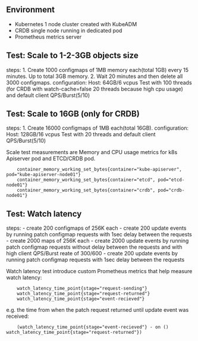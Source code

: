 ## Environment
- Kubernetes 1 node cluster created with KubeADM
- CRDB single node running in dedicated pod
- Prometheus metrics server

## Test: Scale to 1-2-3GB objects size
 steps:
	1. Create 1000 configmaps of 1MB memory each(total 1GB) every 15 minutes. Up to total 3GB memory. 
	2. Wait 20 minutes and then delete all 3000 configmaps.
 configuration:
	Host: 64GB/6 vcpus
	Test with 100 threads (for CRDB with watch-cache=false 20 threads because high cpu usage) and default client QPS/Burst(5/10)

## Test: Scale to 16GB (only for CRDB)
 steps:
	1. Create 16000 configmaps of 1MB each(total 16GB).
 configuration:
	Host: 128GB/16 vcpus
	Test with 20 threads and default client QPS/Burst(5/10)

Scale test measurements are Memory and CPU usage metrics for k8s Apiserver pod and ETCD/CRDB pod.
```shell
	container_memory_working_set_bytes{container="kube-apiserver", pod="kube-apiserver-node01"}
	container_memory_working_set_bytes{container="etcd", pod="etcd-node01"}
	container_memory_working_set_bytes{container="crdb", pod="crdb-node01"}
```

## Test: Watch latency
 steps: 
	 - create 200 configmaps of 256K each
	 - create 200 update events by running patch configmap requests with 1sec delay between the requests
	 - create 2000 maps of 256K each
	 - create 2000 update events by running patch configmap requests without delay between the requests and with high client QPS/Burst reate of 300/600
	 - create 200 update events by running patch configmap requests with 1sec delay between the requests

Watch latency test introduce custom Prometheus metrics that help measure watch latency:
```shell
	watch_latency_time_point{stage="request-sending"}
	watch_latency_time_point{stage="request-returned"}
	watch_latency_time_point{stage="event-recieved"}
```
e.g. the time from when the patch request returned until update event was received:
```shell
	(watch_latency_time_point{stage="event-recieved"} - on () watch_latency_time_point{stage="request-returned"})
```
